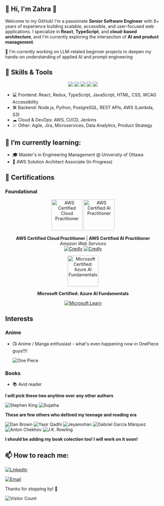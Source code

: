 ## 👋 Hi, I'm Zahra 🤖

Welcome to my GitHub! I'm a passionate **Senior Software Engineer** with 8+ years of experience building scalable, accessible, and user-focused web applications. I specialize in **React**, **TypeScript**, and **cloud-based architecture**, and I'm currently exploring the intersection of **AI and product management**.

🧪 I'm currently working on LLM-related beginner projects to deepen my hands-on understanding of applied AI and prompt engineering


## 🔧 Skills & Tools
<div align="center">

  <img src="https://img.shields.io/badge/Python-3776AB?style=flat&logo=python&logoColor=white" />
  <img src="https://img.shields.io/badge/AWS-FF9900?style=flat&logo=amazon-aws&logoColor=white" />
  <img src="https://img.shields.io/badge/React-61DAFB?style=flat&logo=react&logoColor=white" />
  <img src="https://img.shields.io/badge/TypeScript-3178C6?style=flat&logo=typescript&logoColor=white" />
  <img src="https://img.shields.io/badge/WCAG%202.1-AA-purple?style=flat" />

</div>

- 💻 Frontend: React, Redux, TypeScript, JavaScript, HTML, CSS, WCAG Accessibility
- 🛠 Backend: Node.js, Python, PostgreSQL, REST APIs, AWS (Lambda, S3)
- ☁ Cloud & DevOps: AWS, CI/CD, Jenkins
- 📈 Other: Agile, Jira, Microservices, Data Analytics, Product Strategy
  
## 🔭 I’m currently learning:

- 🎓 Master's in Engineering Management @ University of Ottawa
- 🤖 AWS Solution Architect Associate (In Progress)

## 🏅 Certifications
### Foundational

<div align="center">

<img src="https://images.credly.com/size/340x340/images/00634f82-b07f-4bbd-a6bb-53de397fc3a6/image.png" width="100" height="100" alt="AWS Certified Cloud Practitioner"> <img src="https://images.credly.com/images/4d4693bb-530e-4bca-9327-de07f3aa2348/image.png" width="100" height="100" alt="AWS Certified AI Practitioner">

**AWS Certified Cloud Practitioner** | **AWS Certified AI Practitioner**  
*Amazon Web Services*  
[![Credly](https://img.shields.io/badge/Credly-View%20Credential-orange?style=flat&logo=credly)](https://www.credly.com/badges/5f1f7616-0af0-45ec-a4e6-0b5f74b80fc1/public_url) [![Credly](https://img.shields.io/badge/Credly-View%20Credential-orange?style=flat&logo=credly)](#)

</div>

<div align="center"> 
  <img src="https://learn.microsoft.com/en-us/media/learn/certification/badges/microsoft-certified-fundamentals-badge.svg" width="100" height="100" alt="Microsoft Certified: Azure AI Fundamentals">
  
**Microsoft Certified: Azure AI Fundamentals**

[![Microsoft Learn](https://img.shields.io/badge/Microsoft%20Learn-View%20Credential-orange?style=flat&logo=microsoft)]([https://learn.microsoft.com/en-us/credentials/certifications/azure-ai-fundamentals/](https://learn.microsoft.com/api/credentials/share/en-us/FathimaZahraMohamedAbdullah-7248/E9554FF5E09E4520?sharingId=1AF68F42D372FB3F))

</div>


## Interests

### Anime
- 📺 Anime / Manga enthusiast - what's even happening now in OnePiece guys!!!!

  ![One Piece](https://media.giphy.com/media/v1.Y2lkPTc5MGI3NjExNDg2aDA2eDgwcW43dmZ2ZG9wOHdsNnQxd3cwcnk4cWJkMHFwMGpuayZlcD12MV9pbnRlcm5hbF9naWZfYnlfaWQmY3Q9Zw/agR1cmIEcIfRy2zwbz/giphy.gif)

### Books
- 📚 Avid reader

**I will pick these two anytime over any other authors**

![Stephen King](https://img.shields.io/badge/Stephen%20King-Horror%20Master-red?style=flat)
![Sujatha](https://img.shields.io/badge/Sujatha-Tamil%20Sci--Fi-orange?style=flat)


**These are few others who defined my teenage and reading era**


  ![Dan Brown](https://img.shields.io/badge/Dan%20Brown-Thriller-blue?style=flat)
  ![Yasir Qadhi](https://img.shields.io/badge/Yasir%20Qadhi-Islamic%20Scholar-green?style=flat)
  ![Jeyamohan](https://img.shields.io/badge/Jeyamohan-Tamil%20Literature-purple?style=flat)
  ![Gabriel García Márquez](https://img.shields.io/badge/Gabriel%20García%20Márquez-Magical%20Realism-yellow?style=flat)
  ![Anton Chekhov](https://img.shields.io/badge/Anton%20Chekhov-Russian%20Classic-darkblue?style=flat)
  ![J.K. Rowling](https://img.shields.io/badge/J.K.%20Rowling-Fantasy-magenta?style=flat)
  

  **I should be adding my book colection too! I will work on it soon!**

  
## 📫 How to reach me:

[![LinkedIn](https://img.shields.io/badge/LinkedIn-blue?style=flat&logo=linkedin&logoColor=white)](https://linkedin.com/in/zahraabdullah)

[![Email](https://img.shields.io/badge/Email-zahrazahraabdullah@gmail.com-D14836?style=flat&logo=gmail&logoColor=white)](mailto:zahrazahraabdullah@gmail.com)



Thanks for stopping by! 🚀

![Visitor Count](https://komarev.com/ghpvc/?username=zahraabdullah&color=blue)

<!--
**zahra-abdullah/zahra-abdullah** is a ✨ _special_ ✨ repository because its `README.md` (this file) appears on your GitHub profile.

Here are some ideas to get you started:

-  ...
- ...
- 👯 I’m looking to collaborate on ...
- 🤔 I’m looking for help with ...
- 💬 Ask me about ...
- 😄 Pronouns: ...
- ⚡ Fun fact: ...
-->
